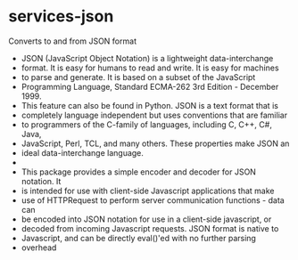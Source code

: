 # services-json
Converts to and from JSON format

 * JSON (JavaScript Object Notation) is a lightweight data-interchange
 * format. It is easy for humans to read and write. It is easy for machines
 * to parse and generate. It is based on a subset of the JavaScript
 * Programming Language, Standard ECMA-262 3rd Edition - December 1999.
 * This feature can also be found in  Python. JSON is a text format that is
 * completely language independent but uses conventions that are familiar
 * to programmers of the C-family of languages, including C, C++, C#, Java,
 * JavaScript, Perl, TCL, and many others. These properties make JSON an
 * ideal data-interchange language.
 *
 * This package provides a simple encoder and decoder for JSON notation. It
 * is intended for use with client-side Javascript applications that make
 * use of HTTPRequest to perform server communication functions - data can
 * be encoded into JSON notation for use in a client-side javascript, or
 * decoded from incoming Javascript requests. JSON format is native to
 * Javascript, and can be directly eval()'ed with no further parsing
 * overhead
 
 
